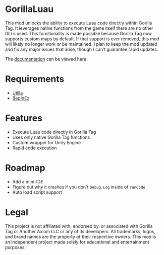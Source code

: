 # GorillaLuau
This mod unlocks the ability to execute Luau code directly within Gorilla Tag. It leverages native functions from the game itself there are no other DLLs used. This functionality is made possible because Gorilla Tag now supports custom maps by default. If that support is ever removed, this mod will likely no longer work or be maintained. I plan to keep the mod updated and fix any major issues that arise, though I can’t guarantee rapid updates.

The [documentation](https://github.com/severedcli/GorillaLuau/blob/main/documentation.md) can be viewed here.

# Requirements
- [Utilla](https://github.com/developer9998/Utilla)
- [BepInEx](https://github.com/BepInEx/BepInEx)

# Features
- Execute Luau code directly in Gorilla Tag
- Uses only native Gorilla Tag functions
- Custom wrapper for Unity Engine
- Rapid code execution

# Roadmap
- Add a mini-IDE
- Figure out why it crashes if you don't `Debug.Log` inside of `runCode`
- Auto load script support

# Legal
This project is not affiliated with, endorsed by, or associated with Gorilla Tag or Another Axiom LLC or any of its developers. All trademarks, logos, and brand names are the property of their respective owners. This mod is an independent project made solely for educational and entertainment purposes.
